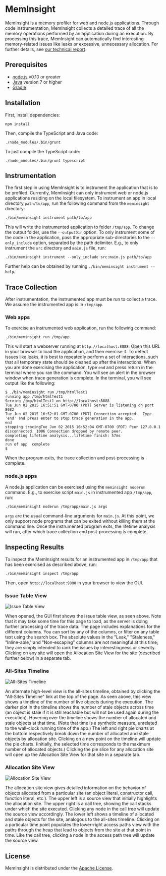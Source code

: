 MemInsight
==========

MemInsight is a memory profiler for web and node.js applications.
Through code instrumentation, MemInsight collects a detailed trace of
all the memory operations performed by an application during an
execution.  By processing this trace, MemInsight can automatically
find interesting memory-related issues like leaks or excessive,
unnecessary allocation.  For further details, see
[our technical report](http://manu.sridharan.net/files/MemInsightTR.pdf).

Prerequisites
-------------

* [node.js](http://nodejs.org) v0.10 or greater
* [Java](http://www.oracle.com/technetwork/java/javase/downloads/jdk8-downloads-2133151.html) version 7 or higher
* [Gradle](https://www.gradle.org/)

Installation
------------

First, install dependencies:

    npm install

Then, compile the TypeScript and Java code:

    ./node_modules/.bin/grunt

To just compile the TypeScript code:

    ./node_modules/.bin/grunt typescript


Instrumentation
---------------

The first step in using MemInsight is to instrument the application
that is to be profiled.  Currently, MemInsight can only instrument web
or node.js applications residing on the local filesystem.  To
instrument an app in local directory `path/to/app`, run the following
command from the `meminsight` directory:

    ./bin/meminsight instrument path/to/app

This will write the instrumented application to folder `/tmp/app`.  To
change the output folder, use the `--outputDir` option.  To only
instrument some of the code in the application, pass the appropriate sub-directories
to the `--only_include` option, separated by the path delimiter.
E.g., to only instrument the `src` directory and `main.js` file, run:

    ./bin/meminsight instrument --only_include src:main.js path/to/app

Further help can be obtained by running `./bin/meminsight instrument
--help`.

Trace Collection
----------------

After instrumentation, the instrumented app must be run to collect a
trace.  We assume the instrumented app is in `/tmp/app`.

### Web apps

To exercise an instrumented web application, run the following
command:

    ./bin/meminsight run /tmp/app

This will start a webserver running at `http://localhost:8888`.  Open
this URL in your browser to load the application, and then exercise
it.  To detect issues like leaks, it is best to repeatedly perform a
set of interactions, such that all temporary state should be cleaned
up after the interactions.  When you are done exercising the
application, type `end` and press return in the terminal where you ran
the command.  You will see an alert in the browser window when trace
generation is complete.  In the terminal, you will see output like the
following: 

```
$ ./bin/meminsight run /tmp/htmlTest1
running app /tmp/htmlTest1
Serving /tmp/htmlTest1 on http://localhost:8888
Tue Jun 02 2015 16:51:51 GMT-0700 (PDT) Server is listening on port 8082
Tue Jun 02 2015 16:52:01 GMT-0700 (PDT) Connection accepted.  Type 'end' and press enter to stop trace generation in the app.
end
stopping tracingTue Jun 02 2015 16:52:04 GMT-0700 (PDT) Peer 127.0.0.1 disconnected. 1006 Connection dropped by remote peer.
completing lifetime analysis...lifetime finish: 57ms
done
run of app  complete
$
```
When the program exits, the trace collection and post-processing is
complete.

### node.js apps

A node.js application can be exercised using the `meminsight noderun`
command.  E.g., to exercise script `main.js` in instrumented app `/tmp/app`, run:

    ./bin/meminsight noderun /tmp/app/main.js args

`args` are the usual command-line arguments for `main.js`.  At this
point, we only support node programs that can be exited without
killing them at the command line.  Once the instrumented program
exits, the lifetime analysis will run, after which trace collection
and post-processing is complete.

Inspecting Results
------------------

To inspect the MemInsight results for an instrumented app in
`/tmp/app` that has been exercised as described above, run:

    ./bin/meminsight inspect /tmp/app

Then, open `http://localhost:9000` in your browser to view the GUI.

### Issue Table View

![Issue Table View](/doc/screenshots/table-view.png?raw=true "Issue Table View")

When opened, the GUI first shows the issue table view, as seen above.
Note that it may take some time for this page to load, as the server
is doing further processing of the trace data.  The page includes
explanations for the different columns.  You can sort by any of the
columns, or filter on any table text using the search box.  The
absolute values in the "Leak," "Staleness," "Inline-able," and
"Non-escaping" columns are not meaningful at this time; they are
simply intended to rank the issues by interestingness or severity.
Clicking on any site will open the Allocation Site View for the site
(described further below) in a separate tab.

### All-Sites Timeline

![All-Sites Timeline](/doc/screenshots/timeline.png?raw=true "All-Sites Timeline")

An alternate high-level view is the all-sites timeline, obtained by
clicking the "All-Sites Timeline" link at the top of the page.  As
seen above, this view shows a timeline of the number of live objects
during the execution.  The darker plot in the timeline shows the
number of stale objects across time (an object is stale if it is still
reachable but will not be used again during the execution).  Hovering
over the timeline shows the number of allocated and stale objects at
that time.  (Note that time is a synthetic measure, unrelated to the
wall-clock running time of the app.)  The left and right pie charts at
the bottom respectively break down the number of allocated and stale
objects by allocation site.  Clicking on a new point on the timeline
will update the pie charts.  (Initially, the selected time corresponds
to the maximum number of allocated objects.)  Clicking the pie slice
for any allocation site will open up the Allocation Site View for that
site in a separate tab.

### Allocation Site View

![Allocation Site View](/doc/screenshots/alloc-site-view.png?raw=true "Allocation Site View")

The allocation site view gives detailed information on the behavior of
objects allocated from a particular site (an object literal,
constructor call, function literal, etc.).  The upper left is a source
view that initially highlights the allocation site.  The upper right
is a call tree, showing the call stacks under which the site
executed.  Clicking any node in the call tree will update the source
view accordingly.  The lower left shows a timeline of allocated and
stale objects for the site, analogous to the all-sites timeline.
Clicking on a particular time point populates the lower-right access
paths view with the paths through the heap that lead to objects from
the site at that point in time.  Like the call tree, clicking a node
in the access path tree will update the source view.

License
-------

MemInsight is distributed under the
[Apache License](http://www.apache.org/licenses/LICENSE-2.0.html).
